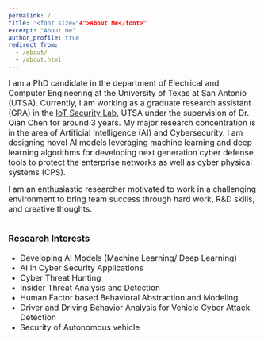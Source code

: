 ```yaml
---
permalink: /
title: "<font size="4">About Me</font>"
excerpt: "About me"
author_profile: true
redirect_from: 
  - /about/
  - /about.html
---
```


<font size="3"> I am a PhD candidate in the department of Electrical and Computer Engineering at the University of Texas at San Antonio (UTSA). Currently, I am working as a graduate research assistant (GRA) in the [IoT Security Lab](https://engineering.utsa.edu/iotsecuritylab/), UTSA under the supervision of Dr. Qian Chen for around 3 years. My major research concentration is in the area of Artificial Intelligence (AI) and Cybersecurity. I am designing novel AI models leveraging machine learning and deep learning algorithms for developing next generation cyber defense tools to protect the enterprise networks as well as cyber physical systems (CPS).

I am an enthusiastic researcher motivated to work in a challenging environment to bring team success through hard work, R&D skills, and creative thoughts.  
</font>

<font size="4">Research Interests</font>
======
*	<font size="3">Developing AI Models (Machine Learning/ Deep Learning) </font>
*	<font size="3">AI in Cyber Security Applications</font>
*	<font size="3">Cyber Threat Hunting</font>
*	<font size="3">Insider Threat Analysis and Detection</font>
*	<font size="3">Human Factor based Behavioral Abstraction and Modeling</font>
*	<font size="3">Driver and Driving Behavior Analysis for Vehicle Cyber Attack Detection</font>
*	<font size="3">Security of Autonomous vehicle </font>





